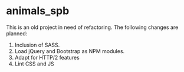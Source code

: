 # animals_spb

This is an old project in need of refactoring. The following changes are planned:

1. Inclusion of SASS.
2. Load jQuery and Bootstrap as NPM modules.
3. Adapt for HTTP/2 features
4. Lint CSS and JS